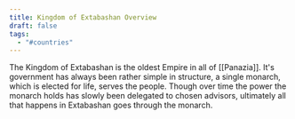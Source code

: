 ```yaml
---
title: Kingdom of Extabashan Overview
draft: false
tags:
  - "#countries"
---
```

 
The Kingdom of Extabashan is the oldest Empire in all of [[Panazia]]. It's government has always been rather simple in structure, a single monarch, which is elected for life, serves the people. Though over time the power the monarch holds has slowly been delegated to chosen advisors, ultimately all that happens in Extabashan goes through the monarch.